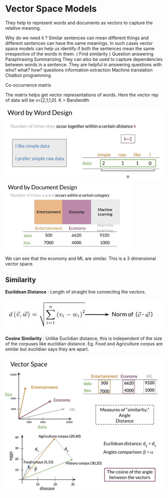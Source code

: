 
# Vector Space Models 

They help to represent words and documents as vectors to capture the relative meaning. 

Why do we need it ? 
Similar sentences can mean different things and different sentences can have the same meanings. In such cases vector space models can help us identify if both the sentences mean the same irrespective of the words in them.  ( Find similarity ) 
Question answering 
Paraphrasing
Summarizing 
They can also be used to capture dependencies between words in a sentence. They are helpful in answering questions with who? what? how? questions 
information extraction 
Machine translation 
Chatbot programming 


Co-occurrence matrix

The matrix helps get vector representations of words.  Here the vector rep of data will be v=[2,1,1,0].
K = Bandwidth

<p float="left">
  <img src="Plots/1.png" width="500" />
  
  <img src="Plots/2.png" width="400" /> 
</p>

We can see that the economy and ML are similar. This is a 3 dimensional vector space. 


## Similarity 

**Euclidean Distance** : Length of straight line connecting the vectors. 

<img src= "Plots/4.png"  width = '550'>

**Cosine Similarity** : Unlike Euclidian distance, this is independent of the size of the corpuses like euclidian distance. Eg. Food and Agriculture corpus are similar but euclidian says they are apart. 

<p float="left">
  <img src="Plots/3.png" width="500" />
  
  <img src="Plots/5.png" width="500" /> 
</p>






